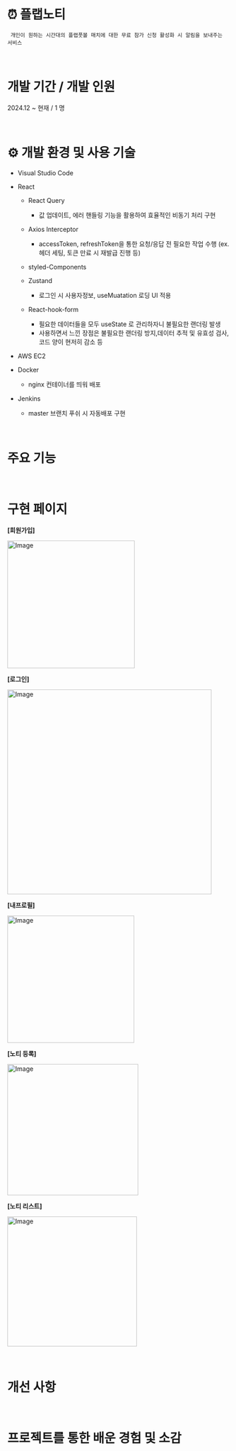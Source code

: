 # ⏰ 플랩노티
```
 개인이 원하는 시간대의 플랩풋볼 매치에 대한 무료 참가 신청 활성화 시 알림을 보내주는 서비스
```
<br/>


# 개발 기간 / 개발 인원
2024.12 ~ 현재 / 1 명

<br/>

# ⚙ 개발 환경 및 사용 기술
- Visual Studio Code
- React
  * React Query
    - 값 업데이트, 에러 핸들링 기능을 활용하여 효율적인 비동기 처리 구현

  * Axios Interceptor
    - accessToken, refreshToken을 통한 요청/응답 전 필요한 작업 수행 (ex. 헤더 세팅, 토큰 만료 시 재발급 진행 등)

  * styled-Components
     
  * Zustand
    - 로그인 시 사용자정보, useMuatation 로딩 UI 적용

  * React-hook-form
    - 필요한 데이터들을 모두 useState 로 관리하자니 불필요한 랜더링 발생
    - 사용하면서 느낀 장점은 불필요한 랜더링 방지,데이터 추적 및 유효성 검사, 코드 양이 현저히 감소 등
        
- AWS EC2
- Docker
  * nginx 컨테이너를 띄워 배포  
- Jenkins
  * master 브랜치 푸쉬 시 자동배포 구현

<br/>

# 주요 기능


<br/>

# 구현 페이지
__[회원가입]__
<p>
 <img width="288" alt="Image" src="https://github.com/user-attachments/assets/bc7fd0a6-b20d-479a-a7f4-424afb23d7a9" />
</p>

__[로그인]__
<p>
 <img width="462" alt="Image" src="https://github.com/user-attachments/assets/f84df1cf-96e8-4402-9f49-4db4f3150a10" />
</p>

__[내프로필]__
<p>
 <img width="287" alt="Image" src="https://github.com/user-attachments/assets/d5ba024b-1f46-4508-a815-2f325b468c40" />
</p>

__[노티 등록]__
<p>
 <img width="296" alt="Image" src="https://github.com/user-attachments/assets/a01c5c87-83fa-4ca8-9978-1ad74583b041" />
</p>

__[노티 리스트]__
<p>
 <img width="293" alt="Image" src="https://github.com/user-attachments/assets/c19bfbca-aaa5-42ab-b207-51bd46d8efa9" />
</p>

<br/>

# 개선 사항

<br/>

# 프로젝트를 통한 배운 경험 및 소감

